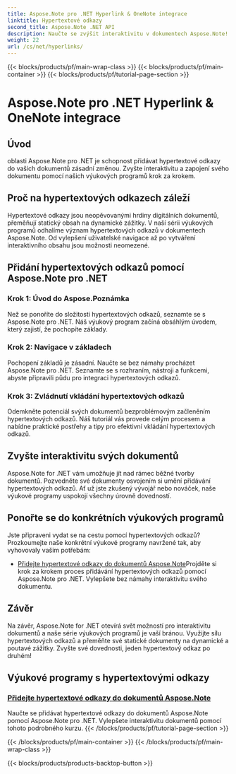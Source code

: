 ```yaml
---
title: Aspose.Note pro .NET Hyperlink & OneNote integrace
linktitle: Hypertextové odkazy
second_title: Aspose.Note .NET API
description: Naučte se zvýšit interaktivitu v dokumentech Aspose.Note! Objevte výukové programy pro přidávání hypertextových odkazů pomocí Aspose.Note pro .NET, které vylepšují zapojení vašeho dokumentu.
weight: 22
url: /cs/net/hyperlinks/
---
```


{{< blocks/products/pf/main-wrap-class >}}
{{< blocks/products/pf/main-container >}}
{{< blocks/products/pf/tutorial-page-section >}}

# Aspose.Note pro .NET Hyperlink & OneNote integrace

## Úvod

oblasti Aspose.Note pro .NET je schopnost přidávat hypertextové odkazy do vašich dokumentů zásadní změnou. Zvyšte interaktivitu a zapojení svého dokumentu pomocí našich výukových programů krok za krokem.

## Proč na hypertextových odkazech záleží

Hypertextové odkazy jsou neopěvovanými hrdiny digitálních dokumentů, přeměňují statický obsah na dynamické zážitky. V naší sérii výukových programů odhalíme význam hypertextových odkazů v dokumentech Aspose.Note. Od vylepšení uživatelské navigace až po vytváření interaktivního obsahu jsou možnosti neomezené.

## Přidání hypertextových odkazů pomocí Aspose.Note pro .NET

### Krok 1: Úvod do Aspose.Poznámka

Než se ponoříte do složitosti hypertextových odkazů, seznamte se s Aspose.Note pro .NET. Náš výukový program začíná obsáhlým úvodem, který zajistí, že pochopíte základy.

### Krok 2: Navigace v základech

Pochopení základů je zásadní. Naučte se bez námahy procházet Aspose.Note pro .NET. Seznamte se s rozhraním, nástroji a funkcemi, abyste připravili půdu pro integraci hypertextových odkazů.

### Krok 3: Zvládnutí vkládání hypertextových odkazů

Odemkněte potenciál svých dokumentů bezproblémovým začleněním hypertextových odkazů. Náš tutoriál vás provede celým procesem a nabídne praktické postřehy a tipy pro efektivní vkládání hypertextových odkazů.

## Zvyšte interaktivitu svých dokumentů

Aspose.Note for .NET vám umožňuje jít nad rámec běžné tvorby dokumentů. Pozvedněte své dokumenty osvojením si umění přidávání hypertextových odkazů. Ať už jste zkušený vývojář nebo nováček, naše výukové programy uspokojí všechny úrovně dovedností.

## Ponořte se do konkrétních výukových programů

Jste připraveni vydat se na cestu pomocí hypertextových odkazů? Prozkoumejte naše konkrétní výukové programy navržené tak, aby vyhovovaly vašim potřebám:

- [Přidejte hypertextové odkazy do dokumentů Aspose.Note](./add-hyperlinks/)Projděte si krok za krokem proces přidávání hypertextových odkazů pomocí Aspose.Note pro .NET. Vylepšete bez námahy interaktivitu svého dokumentu.

## Závěr

Na závěr, Aspose.Note for .NET otevírá svět možností pro interaktivitu dokumentů a naše série výukových programů je vaší bránou. Využijte sílu hypertextových odkazů a přeměňte své statické dokumenty na dynamické a poutavé zážitky. Zvyšte své dovednosti, jeden hypertextový odkaz po druhém!
## Výukové programy s hypertextovými odkazy
### [Přidejte hypertextové odkazy do dokumentů Aspose.Note](./add-hyperlinks/)
Naučte se přidávat hypertextové odkazy do dokumentů Aspose.Note pomocí Aspose.Note pro .NET. Vylepšete interaktivitu dokumentů pomocí tohoto podrobného kurzu.
{{< /blocks/products/pf/tutorial-page-section >}}

{{< /blocks/products/pf/main-container >}}
{{< /blocks/products/pf/main-wrap-class >}}

{{< blocks/products/products-backtop-button >}}
